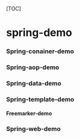 [TOC]

# spring-demo

### Spring-conainer-demo

### Spring-aop-demo

### Spring-data-demo

### Spring-template-demo

#### Freemarker-demo

### Spring-web-demo





